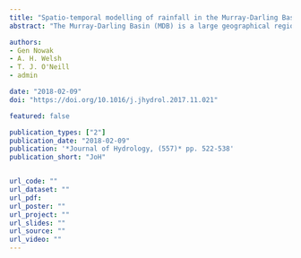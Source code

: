 ```yaml
---
title: "Spatio-temporal modelling of rainfall in the Murray-Darling Basin"
abstract: "The Murray-Darling Basin (MDB) is a large geographical region in southeastern Australia that contains many rivers and creeks, including Australia’s three longest rivers, the Murray, the Murrumbidgee and the Darling. Understanding rainfall patterns in the MDB is very important due to the significant impact major events such as droughts and floods have on agricultural and resource productivity. We propose a model for modelling a set of monthly rainfall data obtained from stations in the MDB and for producing predictions in both the spatial and temporal dimensions. The model is a hierarchical spatio-temporal model fitted to geographical data that utilises both deterministic and data-derived components. Specifically, rainfall data at a given location are modelled as a linear combination of these deterministic and data-derived components. A key advantage of the model is that it is fitted in a step-by-step fashion, enabling appropriate empirical choices to be made at each step."

authors:
- Gen Nowak
- A. H. Welsh
- T. J. O'Neill
- admin

date: "2018-02-09"
doi: "https://doi.org/10.1016/j.jhydrol.2017.11.021"

featured: false

publication_types: ["2"]
publication_date: "2018-02-09"
publication: '*Journal of Hydrology, (557)* pp. 522-538'
publication_short: "JoH"


url_code: ""
url_dataset: ""
url_pdf: 
url_poster: ""
url_project: ""
url_slides: ""
url_source: ""
url_video: ""
---
```


